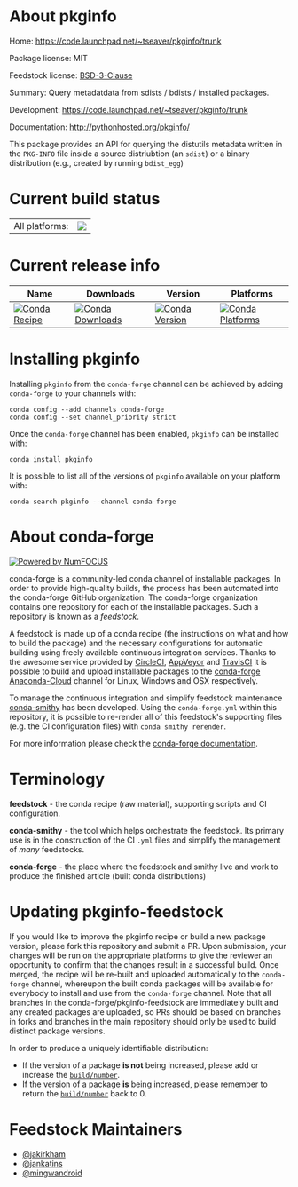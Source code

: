 About pkginfo
=============

Home: https://code.launchpad.net/~tseaver/pkginfo/trunk

Package license: MIT

Feedstock license: [BSD-3-Clause](https://github.com/conda-forge/pkginfo-feedstock/blob/master/LICENSE.txt)

Summary: Query metadatdata from sdists / bdists / installed packages.

Development: https://code.launchpad.net/~tseaver/pkginfo/trunk

Documentation: http://pythonhosted.org/pkginfo/

This package provides an API for querying the distutils metadata written in
the ``PKG-INFO`` file inside a source distriubtion (an ``sdist``) or
a binary distribution (e.g., created by running ``bdist_egg``)


Current build status
====================


<table><tr><td>All platforms:</td>
    <td>
      <a href="https://dev.azure.com/conda-forge/feedstock-builds/_build/latest?definitionId=4083&branchName=master">
        <img src="https://dev.azure.com/conda-forge/feedstock-builds/_apis/build/status/pkginfo-feedstock?branchName=master">
      </a>
    </td>
  </tr>
</table>

Current release info
====================

| Name | Downloads | Version | Platforms |
| --- | --- | --- | --- |
| [![Conda Recipe](https://img.shields.io/badge/recipe-pkginfo-green.svg)](https://anaconda.org/conda-forge/pkginfo) | [![Conda Downloads](https://img.shields.io/conda/dn/conda-forge/pkginfo.svg)](https://anaconda.org/conda-forge/pkginfo) | [![Conda Version](https://img.shields.io/conda/vn/conda-forge/pkginfo.svg)](https://anaconda.org/conda-forge/pkginfo) | [![Conda Platforms](https://img.shields.io/conda/pn/conda-forge/pkginfo.svg)](https://anaconda.org/conda-forge/pkginfo) |

Installing pkginfo
==================

Installing `pkginfo` from the `conda-forge` channel can be achieved by adding `conda-forge` to your channels with:

```
conda config --add channels conda-forge
conda config --set channel_priority strict
```

Once the `conda-forge` channel has been enabled, `pkginfo` can be installed with:

```
conda install pkginfo
```

It is possible to list all of the versions of `pkginfo` available on your platform with:

```
conda search pkginfo --channel conda-forge
```


About conda-forge
=================

[![Powered by
NumFOCUS](https://img.shields.io/badge/powered%20by-NumFOCUS-orange.svg?style=flat&colorA=E1523D&colorB=007D8A)](https://numfocus.org)

conda-forge is a community-led conda channel of installable packages.
In order to provide high-quality builds, the process has been automated into the
conda-forge GitHub organization. The conda-forge organization contains one repository
for each of the installable packages. Such a repository is known as a *feedstock*.

A feedstock is made up of a conda recipe (the instructions on what and how to build
the package) and the necessary configurations for automatic building using freely
available continuous integration services. Thanks to the awesome service provided by
[CircleCI](https://circleci.com/), [AppVeyor](https://www.appveyor.com/)
and [TravisCI](https://travis-ci.com/) it is possible to build and upload installable
packages to the [conda-forge](https://anaconda.org/conda-forge)
[Anaconda-Cloud](https://anaconda.org/) channel for Linux, Windows and OSX respectively.

To manage the continuous integration and simplify feedstock maintenance
[conda-smithy](https://github.com/conda-forge/conda-smithy) has been developed.
Using the ``conda-forge.yml`` within this repository, it is possible to re-render all of
this feedstock's supporting files (e.g. the CI configuration files) with ``conda smithy rerender``.

For more information please check the [conda-forge documentation](https://conda-forge.org/docs/).

Terminology
===========

**feedstock** - the conda recipe (raw material), supporting scripts and CI configuration.

**conda-smithy** - the tool which helps orchestrate the feedstock.
                   Its primary use is in the construction of the CI ``.yml`` files
                   and simplify the management of *many* feedstocks.

**conda-forge** - the place where the feedstock and smithy live and work to
                  produce the finished article (built conda distributions)


Updating pkginfo-feedstock
==========================

If you would like to improve the pkginfo recipe or build a new
package version, please fork this repository and submit a PR. Upon submission,
your changes will be run on the appropriate platforms to give the reviewer an
opportunity to confirm that the changes result in a successful build. Once
merged, the recipe will be re-built and uploaded automatically to the
`conda-forge` channel, whereupon the built conda packages will be available for
everybody to install and use from the `conda-forge` channel.
Note that all branches in the conda-forge/pkginfo-feedstock are
immediately built and any created packages are uploaded, so PRs should be based
on branches in forks and branches in the main repository should only be used to
build distinct package versions.

In order to produce a uniquely identifiable distribution:
 * If the version of a package **is not** being increased, please add or increase
   the [``build/number``](https://docs.conda.io/projects/conda-build/en/latest/resources/define-metadata.html#build-number-and-string).
 * If the version of a package **is** being increased, please remember to return
   the [``build/number``](https://docs.conda.io/projects/conda-build/en/latest/resources/define-metadata.html#build-number-and-string)
   back to 0.

Feedstock Maintainers
=====================

* [@jakirkham](https://github.com/jakirkham/)
* [@jankatins](https://github.com/jankatins/)
* [@mingwandroid](https://github.com/mingwandroid/)

